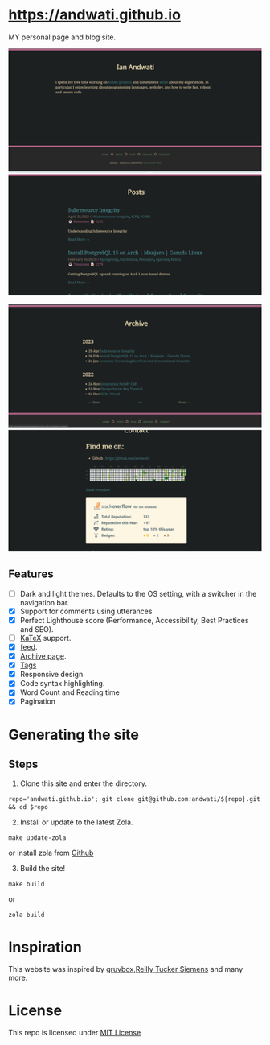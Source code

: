 # https://andwati.github.io



MY personal page and blog site.

<p align="center" width="100%">
  <img src="./screenshots/home.png" alt="word counter pro logo" />
 <img src="./screenshots/posts.png" alt="word counter pro logo" />
</p>

<p align="center" width="100%">
  <img src="./screenshots/archive.png" alt="word counter pro logo" />
 <img src="./screenshots/about.png" alt="word counter pro logo" />
</p>

## Features

- [ ] Dark and light themes. Defaults to the OS setting, with a switcher in the navigation bar.
- [x] Support for comments using utterances
- [x] Perfect Lighthouse score (Performance, Accessibility, Best Practices and SEO).
- [ ] [KaTeX](https://katex.org/) support.
- [x] [feed](https://andwati.github.io/rss.xml).
- [x] [Archive page](https://andwati.github.io/archive/).
- [x] [Tags](<(https://andwati.github.io/tags/)>)
- [x] Responsive design.
- [x] Code syntax highlighting.
- [x] Word Count and Reading time
- [x] Pagination

# Generating the site

## Steps

1. Clone this site and enter the directory.

```
repo='andwati.github.io'; git clone git@github.com:andwati/${repo}.git && cd $repo
```

2. Install or update to the latest Zola.

```
make update-zola
```

or install zola from [Github](https://github.com/getzola/zola)

3. Build the site!

```
make build
```

or

```
zola build
```

# Inspiration

This website was inspired by [gruvbox](https://github.com/morhetz/gruvbox),[Reilly Tucker Siemens](https://github.com/reillysiemens/tuckersiemens.com) and many more.

# License

This repo is licensed under [MIT License](./LICENSE)
